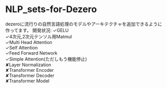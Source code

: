 # NLP_sets-for-Dezero
dezeroに流行りの自然言語処理のモデルやアーキテクチャを追加できるように作ってます。
開発状況:
✓GELU<br>
✓4次元,2次元テンソル用Matmul<br>
✓Multi Head Attention<br>
✓Self Attention<br>
✓Feed Forward Network<br>
✓Simple Attention(ただしもう機能停止)<br>
✘Layer Normalization<br>
✘Transformer Encoder<br>
✘Transformer Decoder<br>
✘Transformer Model<br>
